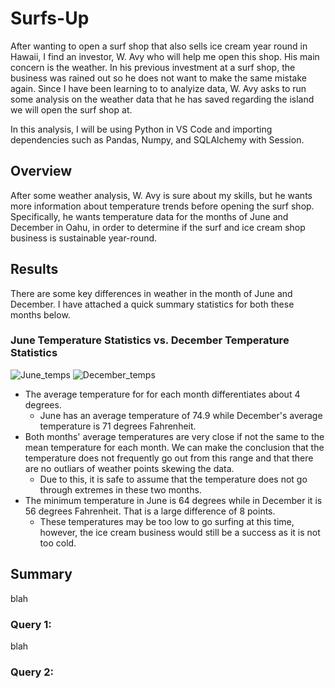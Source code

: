 # Surfs-Up
After wanting to open a surf shop that also sells ice cream year round in Hawaii, I find an investor, W. Avy who will help me open this shop. His main concern is the weather. In his previous investment at a surf shop, the business was rained out so he does not want to make the same mistake again. Since I have been learning to to analyize data, W. Avy asks to run some analysis on the weather data that he has saved regarding the island we will open the surf shop at. 

In this analysis, I will be using Python in VS Code and importing dependencies such as Pandas, Numpy, and SQLAlchemy with Session. 

## Overview 
After some weather analysis, W. Avy is sure about my skills, but he wants more information about temperature trends before opening the surf shop. Specifically, he wants temperature data for the months of June and December in Oahu, in order to determine if the surf and ice cream shop business is sustainable year-round.

## Results
There are some key differences in weather in the month of June and December. I have attached a quick summary statistics for both these months below. 

### June Temperature Statistics vs. December Temperature Statistics
![June_temps](https://user-images.githubusercontent.com/105755095/182946442-545d7127-76b9-404a-bdc5-f557b27f4552.png)
![December_temps](https://user-images.githubusercontent.com/105755095/182946460-521cf78f-4092-4313-a98a-0f417a73b49e.png)

- The average temperature for for each month differentiates about 4 degrees. 
    - June has an average temperature of 74.9 while December's average temperature is 71 degrees Fahrenheit. 
- Both months' average temperatures are very close if not the same to the mean temperature for each month. We can make the conclusion that the temperature does not frequently go out from this range and that there are no outliars of weather points skewing the data.
    - Due to this, it is safe to assume that the temperature does not go through extremes in these two months.
- The minimum temperature in June is 64 degrees while in December it is 56 degrees Fahrenheit. That is a large difference of 8 points. 
    - These temperatures may be too low to go surfing at this time, however, the ice cream business would still be a success as it is not too cold. 

## Summary
blah
### Query 1:
blah

### Query 2: 
